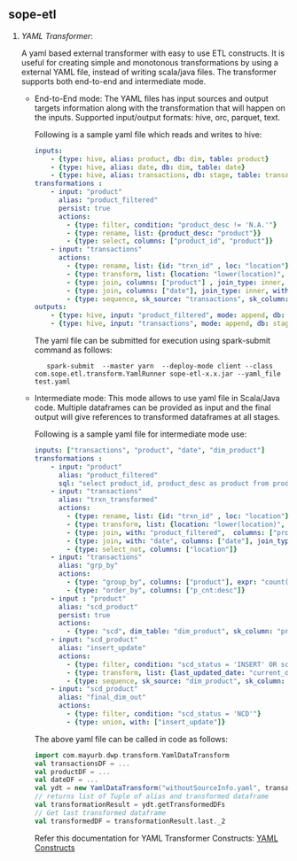 ## sope-etl

 1. *YAML Transformer*: 
 
    A yaml based external transformer with easy to use ETL constructs. It is useful for creating simple and monotonous transformations
    by using a external YAML file, instead of writing scala/java files. The transformer supports both end-to-end and intermediate mode.
    
    -   End-to-End mode:
        The YAML files has input sources and output targets information along with the transformation that will happen on the inputs.
        Supported input/output formats: hive, orc, parquet, text.
        
        Following is a sample yaml file which reads and writes to hive:
        ```yaml
        inputs:
            - {type: hive, alias: product, db: dim, table: product}
            - {type: hive, alias: date, db: dim, table: date}
            - {type: hive, alias: transactions, db: stage, table: transactions}
        transformations :
            - input: "product"
              alias: "product_filtered"
              persist: true
              actions:
                - {type: filter, condition: "product_desc != 'N.A.'"}
                - {type: rename, list: {product_desc: "product"}}
                - {type: select, columns: ["product_id", "product"]}
            - input: "transactions"
              actions:
                - {type: rename, list: {id: "trxn_id" , loc: "location"}}
                - {type: transform, list: {location: "lower(location)", trxn_id: "concat(trxn_id, location)", rank: "RANK() OVER (PARTITION BY location order by date desc)"}}
                - {type: join, columns: ["product"] , join_type: inner, with: "product_filtered"}
                - {type: join, columns: ["date"], join_type: inner, with: "date"}
                - {type: sequence, sk_source: "transactions", sk_column: "id"}
        outputs:
            - {type: hive, input: "product_filtered", mode: append, db: stage, table: "temp_product"}
            - {type: hive, input: "transactions", mode: append, db: stage, table: "transformed_transaction"}

        ```
        
        The yaml file can be submitted for execution using spark-submit command as follows:
        ```shell
           spark-submit  --master yarn  --deploy-mode client --class  com.sope.etl.transform.YamlRunner sope-etl-x.x.jar --yaml_file test.yaml
        ```
 
    -   Intermediate mode:
        This mode allows to use yaml file in Scala/Java code. Multiple dataframes can be provided as input and the final output will
        give references to transformed dataframes at all stages.
        
        Following is a sample yaml file for intermediate mode use:
        ```yaml
        inputs: ["transactions", "product", "date", "dim_product"]
        transformations :
            - input: "product"
              alias: "product_filtered"
              sql: "select product_id, product_desc as product from product where product_desc != 'N.A.'"
            - input: "transactions"
              alias: "trxn_transformed"
              actions:
                - {type: rename, list: {id: "trxn_id" , loc: "location"}}
                - {type: transform, list: {location: "lower(location)", trxn_id: "concat(trxn_id, location)", rank: "RANK() OVER (PARTITION BY location order by date desc)"}}
                - {type: join, with: "product_filtered",  columns: ["product"] , join_type: inner}
                - {type: join, with: "date", columns: ["date"], join_type: inner}
                - {type: select_not, columns: ["location"]}
            - input: "transactions"
              alias: "grp_by"
              actions:
                - {type: "group_by", columns: ["product"], expr: "count(product) as p_cnt"}
                - {type: "order_by", columns: ["p_cnt:desc"]}
            - input : "product"
              alias: "scd_product"
              persist: true
              actions:
                - {type: "scd", dim_table: "dim_product", sk_column: "product_key", natural_keys: ["product_id"], derived_columns: ["derived_attr"], meta_columns: ["last_updated_date"]}
            - input: "scd_product"
              alias: "insert_update"
              actions:
                - {type: filter, condition: "scd_status = 'INSERT' OR scd_status = 'UPDATE'"}
                - {type: transform, list: {last_updated_date: "current_date"}}
                - {type: sequence, sk_source: "dim_product", sk_column: "product_key"}
            - input: "scd_product"
              alias: "final_dim_out"
              actions:
                - {type: filter, condition: "scd_status = 'NCD'"}
                - {type: union, with: ["insert_update"]}
        ```
        The above yaml file can be called in code as follows:
        ```scala
        import com.mayurb.dwp.transform.YamlDataTransform
        val transactionsDF = ...
        val productDF = ...
        val dateDF = ...
        val ydt = new YamlDataTransform("withoutSourceInfo.yaml", transactionsDF, productDF, dateDF)
        // returns list of Tuple of alias and transformed dataframe
        val transformationResult = ydt.getTransformedDFs
        // Get last transformed dataframe
        val transformedDF = transformationResult.last._2
        ```
        
        Refer this documentation for YAML Transformer Constructs: [YAML Constructs](yaml-transformer-constructs.md)

